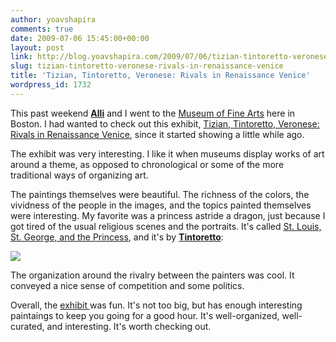 ```yaml
---
author: yoavshapira
comments: true
date: 2009-07-06 15:45:00+00:00
layout: post
link: http://blog.yoavshapira.com/2009/07/06/tizian-tintoretto-veronese-rivals-in-renaissance-venice/
slug: tizian-tintoretto-veronese-rivals-in-renaissance-venice
title: 'Tizian, Tintoretto, Veronese: Rivals in Renaissance Venice'
wordpress_id: 1732
---
```


This past weekend **[Alli](http://allisonshapira.com)** and I went to the [Museum of Fine Arts](http://www.mfa.org/) here in Boston.  I had wanted to check out this exhibit, [Tizian, Tintoretto, Veronese: Rivals in Renaissance Venice](http://www.mfa.org/venice/), since it started showing a little while ago.  
  
The exhibit was very interesting.  I like it when museums display works of art around a theme, as opposed to chronological or some of the more traditional ways of organizing art.  
  
The paintings themselves were beautiful.  The richness of the colors, the vividness of the people in the images, and the topics painted themselves were interesting.  My favorite was a princess astride a dragon, just because I got tired of the usual religious scenes and the portraits.  It's called [St. Louis, St. George, and the Princess](http://www.wga.hu/frames-e.html?/html/t/tintoret/2_1550s/03camer2.html), and it's by **[Tintoretto](http://en.wikipedia.org/wiki/Tintoretto)**:  
  
[![](http://www.wga.hu/detail/t/tintoret/2_1550s/03camer2.jpg)](http://www.wga.hu/frames-e.html?/html/t/tintoret/2_1550s/03camer2.html)  
  
The organization around the rivalry between the painters was cool.  It conveyed a nice sense of competition and some politics.

  


Overall, the [exhibit ](http://www.mfa.org/venice/)was fun.  It's not too big, but has enough interesting paintaings to keep you going for a good hour.  It's well-organized, well-curated, and interesting.  It's worth checking out.

  
  

